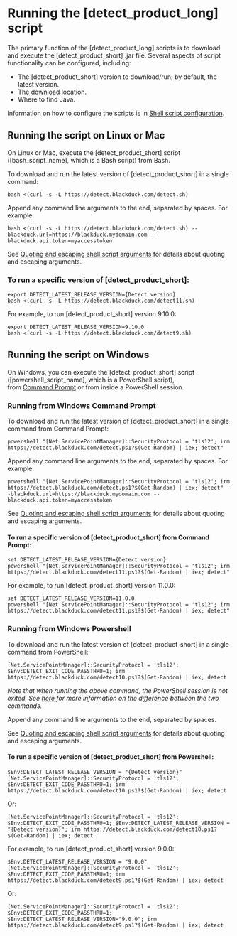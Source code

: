 # Running the [detect_product_long] script

The primary function of the [detect_product_long] scripts is to download and execute the [detect_product_short] .jar file.
Several aspects of script functionality can be configured, including:

* The [detect_product_short] version to download/run; by default, the latest version.
* The download location.
* Where to find Java.

Information on how to configure the scripts is in [Shell script configuration](../../scripts/overview.md).

## Running the script on Linux or Mac

On Linux or Mac, execute the [detect_product_short] script ([bash_script_name], which is a Bash script) from Bash.

To download and run the latest version of [detect_product_short] in a single command:

````
bash <(curl -s -L https://detect.blackduck.com/detect.sh)
````

Append any command line arguments to the end, separated by spaces. For example:

````
bash <(curl -s -L https://detect.blackduck.com/detect.sh) --blackduck.url=https://blackduck.mydomain.com --blackduck.api.token=myaccesstoken
````

See [Quoting and escaping shell script arguments](../../scripts/script-escaping-special-characters.md) for details about quoting and escaping arguments.

### To run a specific version of [detect_product_short]:

````
export DETECT_LATEST_RELEASE_VERSION={Detect version}
bash <(curl -s -L https://detect.blackduck.com/detect11.sh)
````

For example, to run [detect_product_short] version 9.10.0:

````
export DETECT_LATEST_RELEASE_VERSION=9.10.0
bash <(curl -s -L https://detect.blackduck.com/detect9.sh)
````

## Running the script on Windows

On Windows, you can execute the [detect_product_short] script ([powershell_script_name], which is a PowerShell script),   
from [Command Prompt](https://en.wikipedia.org/wiki/Cmd.exe) or from inside a PowerShell session. 

### Running from Windows Command Prompt

To download and run the latest version of [detect_product_short] in a single command from Command Prompt:

````
powershell "[Net.ServicePointManager]::SecurityProtocol = 'tls12'; irm https://detect.blackduck.com/detect.ps1?$(Get-Random) | iex; detect"
````

Append any command line arguments to the end, separated by spaces. For example:

````
powershell "[Net.ServicePointManager]::SecurityProtocol = 'tls12'; irm https://detect.blackduck.com/detect.ps1?$(Get-Random) | iex; detect" --blackduck.url=https://blackduck.mydomain.com --blackduck.api.token=myaccesstoken
````

See [Quoting and escaping shell script arguments](../../scripts/script-escaping-special-characters.md) for details about quoting and escaping arguments.

#### To run a specific version of [detect_product_short] from Command Prompt:

````
set DETECT_LATEST_RELEASE_VERSION={Detect version}
powershell "[Net.ServicePointManager]::SecurityProtocol = 'tls12'; irm https://detect.blackduck.com/detect11.ps1?$(Get-Random) | iex; detect"
````

For example, to run [detect_product_short] version 11.0.0:

````
set DETECT_LATEST_RELEASE_VERSION=11.0.0
powershell "[Net.ServicePointManager]::SecurityProtocol = 'tls12'; irm https://detect.blackduck.com/detect11.ps1?$(Get-Random) | iex; detect"
````

### Running from Windows Powershell

To download and run the latest version of [detect_product_short] in a single command from PowerShell:
````
[Net.ServicePointManager]::SecurityProtocol = 'tls12'; $Env:DETECT_EXIT_CODE_PASSTHRU=1; irm https://detect.blackduck.com/detect10.ps1?$(Get-Random) | iex; detect
````

_Note that when running the above command, the PowerShell session is not exited. See [here](../../scripts/script-escaping-special-characters.md) for more information on the difference between the two commands._

Append any command line arguments to the end, separated by spaces.

See [Quoting and escaping shell script arguments](../../scripts/script-escaping-special-characters.md) for details about quoting and escaping arguments.

#### To run a specific version of [detect_product_short] from Powershell:

````
$Env:DETECT_LATEST_RELEASE_VERSION = "{Detect version}"
[Net.ServicePointManager]::SecurityProtocol = 'tls12'; $Env:DETECT_EXIT_CODE_PASSTHRU=1; irm https://detect.blackduck.com/detect10.ps1?$(Get-Random) | iex; detect
````

Or:

````
[Net.ServicePointManager]::SecurityProtocol = 'tls12'; $Env:DETECT_EXIT_CODE_PASSTHRU=1; $Env:DETECT_LATEST_RELEASE_VERSION = "{Detect version}"; irm https://detect.blackduck.com/detect10.ps1?$(Get-Random) | iex; detect
````


For example, to run [detect_product_short] version 9.0.0:

````
$Env:DETECT_LATEST_RELEASE_VERSION = "9.0.0"
[Net.ServicePointManager]::SecurityProtocol = 'tls12'; $Env:DETECT_EXIT_CODE_PASSTHRU=1; irm https://detect.blackduck.com/detect9.ps1?$(Get-Random) | iex; detect
````

Or:

````
[Net.ServicePointManager]::SecurityProtocol = 'tls12'; $Env:DETECT_EXIT_CODE_PASSTHRU=1; $Env:DETECT_LATEST_RELEASE_VERSION="9.0.0"; irm https://detect.blackduck.com/detect9.ps1?$(Get-Random) | iex; detect
````

